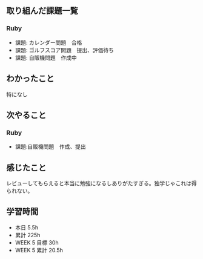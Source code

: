 ## 取り組んだ課題一覧 
 ### Ruby 
 - 課題: カレンダー問題　合格
 - 課題: ゴルフスコア問題　提出、評価待ち
 - 課題: 自販機問題　作成中

 ## わかったこと 
 特になし

 ## 次やること 
 ### Ruby 
 - 課題:自販機問題　作成、提出

 ## 感じたこと 
 レビューしてもらえると本当に勉強になるしありがたすぎる。独学じゃこれは得られない。

 ## 学習時間 
 - 本日 5.5h 
 - 累計 225h 
 - WEEK 5 目標 30h 
 - WEEK 5 累計 20.5h
